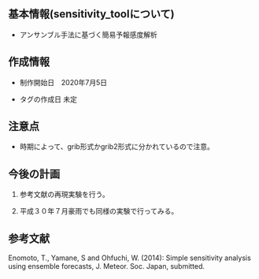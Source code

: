 ## 基本情報(sensitivity_toolについて)
- アンサンブル手法に基づく簡易予報感度解析

## 作成情報
- 制作開始日　2020年7月5日

- タグの作成日 未定

## 注意点
- 時期によって、grib形式かgrib2形式に分かれているので注意。

## 今後の計画

1. 参考文献の再現実験を行う。

2. 平成３０年７月豪雨でも同様の実験で行ってみる。 

## 参考文献
Enomoto, T., Yamane, S and Ohfuchi, W. (2014): Simple sensitivity analysis using ensemble forecasts, J. Meteor. Soc. Japan, submitted.
